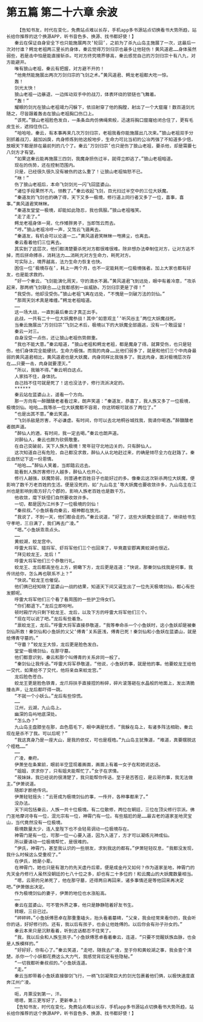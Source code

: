 # 第五篇 第二十六章 余波
        【告知书友，时代在变化，免费站点难以长存，手机app多书源站点切换看书大势所趋，站长给你推荐的这个换源APP，听书音色多、换源、找书都好使！】
       秦云在保证自身安全下也只能施展两次‘轮回’，之前为了杀九山岛主施展了一次，这最后一次对付谁？鳄龙老祖两三里长的身体，秦云觉得万剑归宗也最多让他轻伤！黄风道君……身体虽然弱些，若是击中怕是能直接斩杀。可对方终究境界够高，秦云感觉自己的万剑归宗十有八九，对方能避开。
       唯有狼山老祖，秦云有把握，对方避不开的！
       “他竟然能施展出两次万剑归宗的飞剑之术。”黄风道君、鳄龙老祖都大吃一惊。
       轰！
       剑光太快！
       狼山老祖一边暴退，一边挥动双手中的战刀，体表环绕的锁链也飞舞着。
       “轰！”
       耀眼的剑光在狼山老祖竭力闪躲下，依旧射穿了他的胸膛，射出了一个大窟窿！数百道剑光随之，尽皆跟着轰击在狼山老祖胸口伤口上。
       “该死。”狼山老祖脸色发白，一条条血肉仿佛绳索般，迅速将胸口窟窿给闭合住了，更有毛皮生长，遮挡住伤口。
       “哈哈哈，秦云，有本事再来几次万剑归宗，老祖我看你能施展出几次来。”狼山老祖双手分别抓着战刀，越加凶戾，肉身修炼到他这般地步，生命力可比当初的公冶丙强了不知道多少倍，放眼天下都是排在最前列的几个了。秦云‘万剑归宗’也只是伤了狼山老祖，要杀他，却是需要七八剑方才有望。
       “如果这秦云能再施展三四剑，我魔身损伤过半，就得立即逃了。”狼山老祖暗道。
       现在的伤势，还在控制范围内。
       只是，已经很久很久没有被伤的这么重了！让狼山老祖恼怒不已。
       “咻！”
       伤了狼山老祖后，本命飞剑剑光一闪飞回蓝婆山。
       “诸位手段果然不凡，领教了。”秦云收起飞剑，目光扫过半空中的三位大妖魔。
       “秦道友的飞剑也的确了得，天下又多一极境，修行道上同行者又多了一位，喜事，喜事。”黄风道君笑眯眯。
       “秦道友堂堂一极境，却能如此隐忍，我也佩服。”狼山老祖嗤笑。
       “走了走了。”
       鳄龙老祖身体一晃，化作矮胖男子，当即驾云而去。
       “哼。”狼山老祖冷哼一声，又驾云飞遁离去。
       “秦道友，有机会可以论道一二。”黄风道君笑眯眯一甩拂尘，也离去。
       秦云看着他们三位离去。
       其实到了这层次，他们都清楚要杀死对方都很难很难。除非想办法牵制住对方，让对方逃不掉，而后拼命搏杀，消耗法力……消耗光对方生命力，耗死对方。
       可实际上，境界越高，法力生命力恢复也快。
       困住一位‘极境存在’，耗上一两个月，也不一定能耗死一位极境强者。加上大家也都有好友，也是能求救的。
       “好一个秦云，飞剑能演化周天，守的滴水不漏。”黄风道君飞到远处，眼中有着冷意，“攻杀起来，那两柄飞剑联合……让我都感到一丝威胁。万剑归宗更是了得！”
       “我受伤，他却没受伤。”狼山老祖飞离在远处，“不愧是一剑破万法的剑仙。”
       “那周天剑术真是难缠。”鳄龙老祖暗道。
       ……
       这一场大战，一直到最后秦云才真正出手。
       此战，一共有二十一位大妖魔参战！其中‘如意观主’‘听风谷主’两位大妖魔战死。
       当秦云施展出‘万剑归宗’飞剑之术后，极境以下的大妖魔全部遁逃，没有一个敢逗留！
       秦云一对三。
       自身没受一点伤，还让狼山老祖伤势颇重。
       “我也不能大意。”秦云暗道，“狼山老祖和鳄龙老祖，都是魔身了得。就算受伤，也只是轻伤，他们身体完全能硬抗，生命力极强。而我的肉身……比他们弱多了，就是和他们三个中肉身最弱的黄风道君相比，黄风道君也是大妖魔，肉身同样比我强多了。我这肉身，面对极境层次存在……只要一击，肉身就要湮灭。”
       “所以，我输不得。”秦云明白这点。
       人家挡不住，身体抗。
       自己挡不住可就是死了！这也没法子，修行流派决定的。
       ******
       秦云站在蓝婆山上，遥看一个方向。
       那一方向有一醉醺醺老者看过来，朗声笑道：“秦道友，恭喜了，我人族又多了一位极境，极境剑仙。哈哈……我等杀一位大妖魔都不容易，你这转眼可就杀了两位了。”
       “也是出其不意。”秦云笑道。
       “飞剑杀敌是厉害，不必谦虚。有时间，你可以去北地桐谷城找我，我请你喝酒。”醉醺醺老者朗声道。
       “醉仙人的酒，有时间，我一定去喝。”秦云也朗声道。
       对醉仙人，秦云也颇为钦佩敬重。
       在自己突破前，天下人族九极境！常年驻守北地边关的，只有醉仙人。
       这次知道自己有危险，自己都没求救，醉仙人从北地赶过来，的确是倾尽全力在赶路了。秦云自然记下这一份恩情。
       “哈哈……”醉仙人笑着，当即踏云远去。
       能看到人族厉害修行人越多，醉仙人也开心。
       修行人越强，妖魔势弱，则普通老百姓日子也能好过的多。像秦云这次斩杀两位大妖魔，便影响了数千万老百姓的生活。便是没死的，如‘九山岛主’等大妖魔也要收敛许多，九山岛主在江州也是影响到南方好几个郡的，影响人族老百姓也是数千万。
       他收敛，麾下妖怪们自然要收敛许多。
       一切，都是因为江州多了一位极境的剑仙！
       “秦叔叔。”小鱼妖看向秦云，眼神都在放光。
       “我说了，不到一天，他们都会走的。”秦云说道，“好了，这些大妖魔全部走了，继续给书生守孝吧，三日满了，我们再去广凌。”
       “嗯。”小鱼妖乖乖点头。
       ……
       黄蛟湖，蛟龙宫中。
       呼雷大将军、猎将军、虾将军他们三个也回来了，毕竟嘉安郡离黄蛟湖也很近。
       “拜见蛟龙王，龙后！”
       呼雷大将军他们三个恭敬行礼。
       蛟龙王、龙后都高坐在上方，俯瞰下方，龙后更是连道：“快说，那秦剑仙找我是何事，我传讯给你，怎么再也联系不上？”
       “快说。”蛟龙王也催促。
       他们俩已经知晓了蓝婆山一战的结果，知道天下间又诞生出了一位先天极境剑仙，都心有些发颤呢。
       呼雷大将军他们三个看了看周围的一些护卫侍女们。
       “你们都退下。”龙后立即吩咐。
       顿时殿厅内只剩下蛟龙王、龙后，以及下方的呼雷大将军他们三个。
       “现在可以说了吧。”龙后有些着急。
       “禀蛟龙王，龙后。”呼雷大将军直接恭敬道，“我等奉命杀一个小鱼妖时，这小鱼妖却是被秦剑仙所救！秦剑仙和小鱼妖的义父‘傅青’关系匪浅，傅青已死！秦剑仙和小鱼妖在蓝婆山，就是给傅青守墓的。”
       “守墓？”蛟龙王大惊，龙后更是脸色发白。
       堂堂一极境剑仙，在那守墓。
       他们都意识到，秦云和那个叫傅青的关系非同一般了。
       “秦剑仙让我传话。”呼雷大将军恭敬道，“他说，小鱼妖的事，就是他的事。他要蛟龙王给他一交代，如果给不了交代，他将亲自来蛟龙宫。”
       龙后脸色苍白。
       蛟龙王更是脸色铁青，龙爪将扶手直接捏的粉碎，碎片滚落砸在水晶般的地面上，发出清脆撞击声，让龙后都吓得一跳。
       “不就一个小妖么。”龙后有些惊慌。
       ……
       江州，云湖，九山岛上。
       幽深的岛屿地底深处。
       “怎么办？”
       九山岛主盘膝坐在那，血色眉毛下，眼中满是忧虑，“我躲在岛上，有诸多阵法相助，秦云现在是杀不了我。可以后呢？”
       “我这真身乃是一座大山，是我的依仗，可也是桎梏。”九山岛主犹豫道，“难道，真要摆脱这个桎梏……”
       ……
       广凌，秦府。
       伊萧坐在条案前，眼前半空显现着画面，画面上有着一女子在和她说这话。
       “姐姐，求求你了，只有姐夫能帮忙了。”女子在求情。
       “莜妹妹，我已经说的很清楚了，我只能帮你传话，至于是否答应，是云哥的事，我无法做主。”伊萧说道。
       随即才断绝传讯。
       伊萧轻轻摇头：“云哥成为极境剑仙的事，一传开，各种事都来了。”
       没办法。
       天下间包括秦云，人族一共十位极境。有二位散修，两位在朝廷，三位在顶尖修行宗派。佛门圣地摩诃寺有一位，混元宗有一位，神霄门有一位。有些尴尬的是……最古老的道家圣地灵宝山，当代竟然没有一位极境。
       极境数量太少，连人皇陛下也不会轻易调动一位极境存在。
       神霄门是有一位，可那一位一心要入道，因为入道了，方才可以凝练元神成仙。
       所以要请动一位极境帮忙，是很难的。
       “伊氏，神霄门，甚至我认识的一些朋友，求到我这的都有。”伊萧轻轻叹息，“我都没发现，我什么时候这么受重视了。”
       在伊氏，她是小辈。
       在神霄门，她也只是有潜力的先天虚丹后辈。便是成金丹又如何？作为道家圣地，神霄门的先天金丹修行人虽然没朝廷的七八十位之多，却也有二十多位的！和云魔山的大妖魔数量相当。
       “嗯，云哥的兄弟死了，他在那守墓，还得两日再回来，诸多事情还是等他回来再决定吧。”伊萧做出决定。
       作为极境剑仙的妻子，伊萧的地位也水涨船高。
       ……
       秦云在蓝婆山，可不管外界之事，他只是静静陪着好友书生。
       转眼，三日已过。
       “砰砰砰。”小鱼妖傅思卓在那重重磕头，抬头看着墓碑，“父亲，我会经常来看你的，我会听你的话，好好修行的。还有，我以后有孩子，也会让他姓傅的。以后你会有孙子孙女的。”
       秦云本来只是沉默看着，听到这话都忍不住笑了。
       “我，我以后会和人族生孩子。”小鱼妖傅思卓看着秦云，连道，“只要不觉醒妖族血脉，也会是人族模样的。”
       “好好好，你有心了。”秦云笑道，“走吧，随我去广凌，至于你和黄蛟湖之事，我会查个清楚。杀你一个小妖都花费这么大力气，我感觉背后定有些隐秘。”
       “一切我都听秦叔叔的。”小鱼妖连道。
       “走。”
       秦云当即带着小鱼妖直接御剑飞行，一柄飞剑凝聚巨大的剑光包裹着他们俩，以极快速度直奔江州广凌。
       ——
       呃，月票没到第一，汗。
       嗯嗯，第三更写好了，更新奉上！
       【告知书友，时代在变化，免费站点难以长存，手机app多书源站点切换看书大势所趋，站长给你推荐的这个换源APP，听书音色多、换源、找书都好使！】
